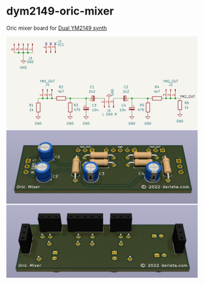 # dym2149-oric-mixer
Oric mixer board for [Dual YM2149 synth](https://github.com/bderleta/dym2149-board)

![Schematic](/assets/schematic.png)
![Schematic](/assets/front.png)
![Schematic](/assets/rear.png)
